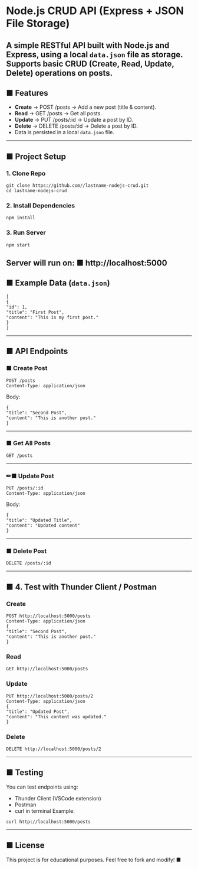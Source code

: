# Node.js CRUD API (Express + JSON File Storage)
A simple **RESTful API** built with Node.js and Express, using a local `data.json` file as storage.
Supports basic CRUD (Create, Read, Update, Delete) operations on posts.
---
## ■ Features
- **Create** → POST /posts → Add a new post (title & content).
- **Read** → GET /posts → Get all posts.
- **Update** → PUT /posts/:id → Update a post by ID.
- **Delete** → DELETE /posts/:id → Delete a post by ID.
- Data is persisted in a local `data.json` file.
---
## ■ Project Setup
### 1. Clone Repo
```
git clone https://github.com//lastname-nodejs-crud.git
cd lastname-nodejs-crud
```
### 2. Install Dependencies
```
npm install
```
### 3. Run Server
```
npm start
```
Server will run on:
■ http://localhost:5000
---
## ■ Example Data (`data.json`)
```
[
{
"id": 1,
"title": "First Post",
"content": "This is my first post."
}
]
```
---
## ■ API Endpoints
### ■ Create Post
```
POST /posts
Content-Type: application/json
```
Body:
```
{
"title": "Second Post",
"content": "This is another post."
}
```
---
### ■ Get All Posts
```
GET /posts
```
---
### ✏■ Update Post
```
PUT /posts/:id
Content-Type: application/json
```
Body:
```
{
"title": "Updated Title",
"content": "Updated content"
}
```
---
### ■ Delete Post
```
DELETE /posts/:id
```
---
## ■ 4. Test with Thunder Client / Postman
### Create
```
POST http://localhost:5000/posts
Content-Type: application/json
{
"title": "Second Post",
"content": "This is another post."
}
```
### Read
```
GET http://localhost:5000/posts
```
### Update
```
PUT http://localhost:5000/posts/2
Content-Type: application/json
{
"title": "Updated Post",
"content": "This content was updated."
}
```
### Delete
```
DELETE http://localhost:5000/posts/2
```
---
## ■ Testing
You can test endpoints using:
- Thunder Client (VSCode extension)
- Postman
- curl in terminal
Example:
```
curl http://localhost:5000/posts
```
---
## ■ License
This project is for educational purposes.
Feel free to fork and modify! ■